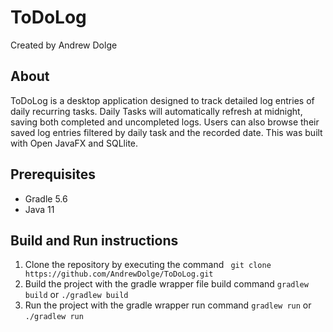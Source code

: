 # ToDoLog

Created by Andrew Dolge

## About

ToDoLog is a desktop application designed to track detailed log entries of daily recurring tasks. Daily Tasks will automatically refresh at midnight, saving both completed and uncompleted logs. Users can also browse their saved log entries filtered by daily task and the recorded date. This was built with Open JavaFX and SQLlite.

## Prerequisites

* Gradle 5.6 
* Java 11


## Build and Run instructions

1. Clone the repository by executing the command ``` git clone https://github.com/AndrewDolge/ToDoLog.git```
2. Build the project with the gradle wrapper file build command ```gradlew build``` or ```./gradlew build```
3. Run the project with the gradle wrapper run command ```gradlew run``` or ```./gradlew run```


